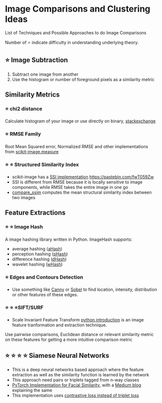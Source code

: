 # Image Comparisons and Clustering Ideas
List of Techniques and Possible Approaches to do Image Comparisons

Number of :star: indicate difficulty in understanding underlying theory. 

## :star: Image Subtraction  
1. Subtract one image from another
2. Use the histogram or number of foreground pixels as a similarity metric

## Similarity Metrics

### :star: chi2 distance
Calculate histogram of your image or use directly on binary, [stackexchange](https://stats.stackexchange.com/questions/184101/comparing-two-histograms-using-chi-square-distance)

### :star: RMSE Family
Root Mean Squared error, Normalized RMSE and other implementations from [scikit-image.measure](http://scikit-image.org/docs/dev/api/skimage.measure.html)

### :star: :star: Structured Similarity Index 
- scikit-image has a [SSI implementation](http://scikit-image.org/docs/dev/api/skimage.measure.html#structural-similarity)
https://pastebin.com/fwT059Zw
- SSI is different from RMSE because it is locally sensitive to image components, while RMSE takes the entire image in one go
- [compare_ssim](http://scikit-image.org/docs/dev/api/skimage.measure.html#skimage.measure.compare_ssim) computes the mean structural similarity index between two images

## Feature Extractions

### :star: :star: Image Hash
A image hashing library written in Python. ImageHash supports:
- average hashing ([aHash](http://www.hackerfactor.com/blog/index.php?/archives/432-Looks-Like-It.html))
- perception hashing ([pHash](http://www.hackerfactor.com/blog/index.php?/archives/432-Looks-Like-It.html))
- difference hashing ([dHash](http://www.hackerfactor.com/blog/index.php?/archives/529-Kind-of-Like-That.html))
- wavelet hashing ([wHash](https://fullstackml.com/2016/07/02/wavelet-image-hash-in-python/))

### :star: Edges and Contours Detection
- Use something like [Canny](http://opencv-python-tutroals.readthedocs.io/en/latest/py_tutorials/py_imgproc/py_canny/py_canny.html) or [Sobel](https://docs.opencv.org/3.0-beta/doc/py_tutorials/py_imgproc/py_gradients/py_gradients.html) to find location, intensity, distribution or other features of these edges. 

### :star: :star: :star:SIFT/SURF 
- Scale Invariant Feature Transform [python introduction](https://docs.opencv.org/3.1.0/da/df5/tutorial_py_sift_intro.html) is an image feature tranformation and extraction technique. 

Use pairwise comparisons, Euclidean distance or relevant similarity metric on these features for getting a more intuitive comparison metric

## :star: :star: :star: :star: Siamese Neural Networks 
- This is a deep neural networks based approach where the feature extraction as well as the similarity function is learned by the network
- This approach need pairs or triplets tagged from n-way classes
- [PyTorch Implementation for Facial Similarity](https://github.com/harveyslash/Facial-Similarity-with-Siamese-Networks-in-Pytorch), with a [Medium blog](https://hackernoon.com/facial-similarity-with-siamese-networks-in-pytorch-9642aa9db2f7) explaining the same
- This implementation uses [contrastive loss instead of triplet loss](https://stackoverflow.com/questions/38260113/implementing-contrastive-loss-and-triplet-loss-in-tensorflow)
